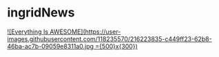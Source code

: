 # ingridNews
[![Everything Is AWESOME](https://user-images.githubusercontent.com/118235570/216223835-c449ff23-62b8-46ba-ac7b-09059e8311a0.jpg ={500}x{300})](https://youtu.be/NzBU4Am_u_A "Everything Is AWESOME")







